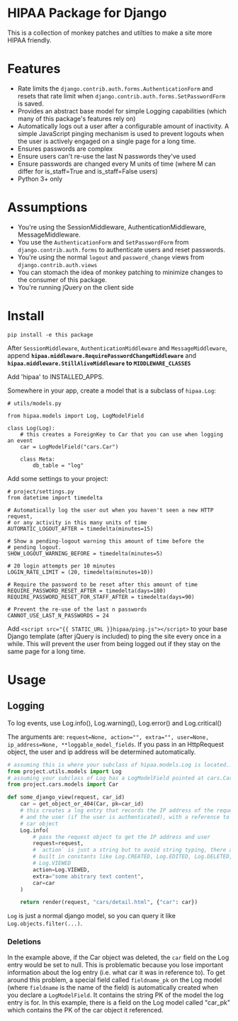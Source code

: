 # HIPAA Package for Django

This is a collection of monkey patches and utilties to make a site more HIPAA friendly.

# Features

- Rate limits the `django.contrib.auth.forms.AuthenticationForm` and resets that rate limit when `django.contrib.auth.forms.SetPasswordForm` is saved.
- Provides an abstract base model for simple Logging capabilities (which many of this package's features rely on)
- Automatically logs out a user after a configurable amount of inactivity. A simple JavaScript pinging mechanism is used to prevent logouts when the user is actively engaged on a single page for a long time.
- Ensures passwords are complex
- Ensure users can't re-use the last N passwords they've used
- Ensure passwords are changed every M units of time (where M can differ for is_staff=True and is_staff=False users)
- Python 3+ only

# Assumptions

- You're using the SessionMiddleware, AuthenticationMiddleware, MessageMiddleware.
- You use the `AuthenticationForm` and `SetPasswordForm` from `django.contrib.auth.forms` to authenticate users and reset passwords.
- You're using the normal `logout` and `password_change` views from `django.contrib.auth.views`
- You can stomach the idea of monkey patching to minimize changes to the consumer of this package.
- You're running jQuery on the client side

# Install

    pip install -e this package

After `SessionMiddleware`, `AuthenticationMiddleware` and `MessageMiddleware`, append **`hipaa.middleware.RequirePasswordChangeMiddleware`** and **`hipaa.middleware.StillAliveMiddleware` to `MIDDLEWARE_CLASSES`**

Add 'hipaa' to INSTALLED_APPS.

Somewhere in your app, create a model that is a subclass of `hipaa.Log`:

    # utils/models.py

    from hipaa.models import Log, LogModelField

    class Log(Log):
        # this creates a ForeignKey to Car that you can use when logging an event
        car = LogModelField("cars.Car")

        class Meta:
            db_table = "log"


Add some settings to your project:

    # project/settings.py
    from datetime import timedelta

    # Automatically log the user out when you haven't seen a new HTTP request,
    # or any activity in this many units of time
    AUTOMATIC_LOGOUT_AFTER = timedelta(minutes=15)
    
    # Show a pending-logout warning this amount of time before the
    # pending logout.
    SHOW_LOGOUT_WARNING_BEFORE = timedelta(minutes=5)

    # 20 login attempts per 10 minutes
    LOGIN_RATE_LIMIT = (20, timedelta(minutes=10))

    # Require the password to be reset after this amount of time
    REQUIRE_PASSWORD_RESET_AFTER = timedelta(days=180)
    REQUIRE_PASSWORD_RESET_FOR_STAFF_AFTER = timedelta(days=90)

    # Prevent the re-use of the last n passwords
    CANNOT_USE_LAST_N_PASSWORDS = 24


Add `<script src="{{ STATIC_URL }}hipaa/ping.js"></script>` to your base Django template (after jQuery is included) to ping the site every once in a while. This will prevent the user from being logged out if they stay on the same page for a long time.

# Usage

## Logging

To log events, use Log.info(), Log.warning(), Log.error() and Log.critical()

The arguments are: `request=None, action="", extra="", user=None, ip_address=None, **loggable_model_fields`. If you pass in an HttpRequest object, the user and ip address will be determined automatically.

```python
# assuming this is where your subclass of hipaa.models.Log is located...
from project.utils.models import Log
# assuming your subclass of Log has a LogModelField pointed at cars.Car
from project.cars.models import Car

def some_django_view(request, car_id)
    car = get_object_or_404(Car, pk=car_id)
    # this creates a log entry that records the IP address of the request,
    # and the user (if the user is authenticated), with a reference to the
    # car object
    Log.info(
        # pass the request object to get the IP address and user
        request=request,
        # `action` is just a string but to avoid string typing, there are a few
        # built in constants like Log.CREATED, Log.EDITED, Log.DELETED,
        # Log.VIEWED
        action=Log.VIEWED,
        extra="some abitrary text content",
        car=car
    )

    return render(request, "cars/detail.html", {"car": car})
```

`Log` is just a normal django model, so you can query it like `Log.objects.filter(...)`.

### Deletions

In the example above, if the Car object was deleted, the `car` field on the Log entry would be set to null. This is problematic because you lose important information about the log entry (i.e. what car it was in reference to). To get around this problem, a special field called `fieldname_pk` on the Log model (where `fieldname` is the name of the field) is automatically created when you declare a `LogModelField`. It contains the string PK of the model the log entry is for. In this example, there is a field on the Log model called "car_pk" which contains the PK of the car object it referenced.
